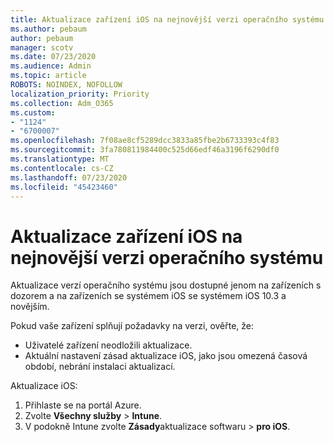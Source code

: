```yaml
---
title: Aktualizace zařízení iOS na nejnovější verzi operačního systému
ms.author: pebaum
author: pebaum
manager: scotv
ms.date: 07/23/2020
ms.audience: Admin
ms.topic: article
ROBOTS: NOINDEX, NOFOLLOW
localization_priority: Priority
ms.collection: Adm_O365
ms.custom:
- "1124"
- "6700007"
ms.openlocfilehash: 7f08ae8cf5289dcc3833a85fbe2b6733393c4f83
ms.sourcegitcommit: 3fa780811984400c525d66edf46a3196f6290df0
ms.translationtype: MT
ms.contentlocale: cs-CZ
ms.lasthandoff: 07/23/2020
ms.locfileid: "45423460"
---
```

# <a name="update-ios-device-to-latest-os-version"></a>Aktualizace zařízení iOS na nejnovější verzi operačního systému

Aktualizace verzí operačního systému jsou dostupné jenom na zařízeních s dozorem a na zařízeních se systémem iOS se systémem iOS 10.3 a novějším.

Pokud vaše zařízení splňují požadavky na verzi, ověřte, že:  
- Uživatelé zařízení neodložili aktualizace.  
- Aktuální nastavení zásad aktualizace iOS, jako jsou omezená časová období, nebrání instalaci aktualizací.

Aktualizace iOS:

1. Přihlaste se na portál Azure.
2. Zvolte **Všechny služby**  >  **Intune**.
3. V podokně Intune zvolte **Zásady**aktualizace softwaru  >  **pro iOS**.